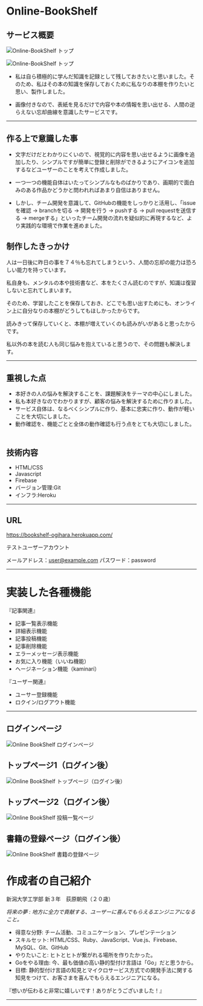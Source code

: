 # Online-BookShelf

## サービス概要

![Online-BookShelf トップ](https://i.gyazo.com/05918fa4fb2cdac7e6d1c277feba914a.jpg)

![Online-BookShelf トップ](https://i.gyazo.com/363c50b13c4c1f96afb007b204afc070.png)

- 私は自ら積極的に学んだ知識を記録として残しておきたいと思いました。そのため、私はその本の知識を保存しておくために私なりの本棚を作りたいと思い、製作しました。

- 画像付きなので、表紙を見るだけで内容や本の情報を思い出せる、人間の逆らえない忘却曲線を意識したサービスです。

***
## 作る上で意識した事

- 文字だけだとわかりにくいので、視覚的に内容を思い出せるように画像を追加したり、シンプルですが簡単に登録と削除ができるようにアイコンを追加するなどユーザーのことを考えて作成しました。

- 一つ一つの機能自体はいたってシンプルなものばかりであり、画期的で面白みのある作品かどうかと問われればあまり自信はありません。

- しかし、チーム開発を意識して、GitHubの機能をしっかりと活用し、「issueを確認 -> branchを切る -> 開発を行う -> pushする -> pull requestを送信する -> mergeする」といったチーム開発の流れを疑似的に再現するなど、より実践的な環境で作業を進めました。

## 制作したきっかけ

人は一日後に昨日の事を７４％も忘れてしまうという、人間の忘却の能力は恐ろしい能力を持っています。

私自身も、メンタルの本や技術書など、本をたくさん読むのですが、知識は復習しないと忘れてしまいます。

そのため、学習したことを保存しておき、どこでも思い出すためにも、オンライン上に自分なりの本棚がどうしてもほしかったからです。

読みきって保存していくと、本棚が増えていくのも読みがいがあると思ったからです。

私以外の本を読む人も同じ悩みを抱えていると思うので、その問題も解決します。

***
## 重視した点
- 本好きの人の悩みを解決することを、課題解決をテーマの中心にしました。
- 私も本好きなのでわかりますが、顧客の悩みを解決するために作りました。
- サービス自体は、なるべくシンプルに作り、基本に忠実に作り、動作が軽いことを大切にしました。
- 動作確認を、機能ごとと全体の動作確認も行う点をとても大切にしました。
　
## 技術内容
- HTML/CSS
- Javascript
- Firebase
- バージョン管理:Git
- インフラ:Heroku

***
## URL
https://bookshelf-ogihara.herokuapp.com/

テストユーザーアカウント

メールアドレス：user@example.com
パスワード：password

***

# 実装した各種機能

『記事関連』
- 記事一覧表示機能
- 詳細表示機能
- 記事投稿機能
- 記事削除機能
- エラーメッセージ表示機能
- お気に入り機能（いいね機能）
- ヘージネーション機能（kaminari）

『ユーザー関連』
- ユーサー登録機能
- ロクイン/ログアウト機能
***


## ログインページ
![Online BookShelf  ログインページ](https://i.gyazo.com/a015e8300b0c0414531ec3c7bf19ce64.png)

## トップページ1（ログイン後）
![Online BookShelf トップページ（ログイン後）](https://i.gyazo.com/05918fa4fb2cdac7e6d1c277feba914a.jpg)

## トップページ2（ログイン後）
![Online BookShelf  投稿一覧ページ](https://i.gyazo.com/363c50b13c4c1f96afb007b204afc070.png)

## 書籍の登録ページ（ログイン後）
![Online BookShelf 書籍の登録ページ](https://i.gyazo.com/5ce3466ee39011d496d9cf857365b56b.png)

# 作成者の自己紹介

新潟大学工学部 新３年　荻原朝飛（２０歳）

*将来の夢 : 地方に全力で貢献する、ユーザーに喜んでもらえるエンジニアになること。*

- 得意な分野: 
チーム活動、コミュニケーション、プレゼンテーション
- スキルセット: 
HTML/CSS、Ruby、JavaScript、Vue.js、Firebase、MySQL、Git、GitHub
- やりたいこと: 
ヒトとヒトが繋がれる場所を作りたかった。
- Goをやる理由: 
今、最も価値の高い静的型付け言語は「Go」だと思うから。
- 目標: 
静的型付け言語の知見とマイクロサービス方式での開発手法に関する知見をつけて、お客さまを喜んでもらえるエンジニアになる。

『想いが伝わると非常に嬉しいです！ありがとうございました！』

***


